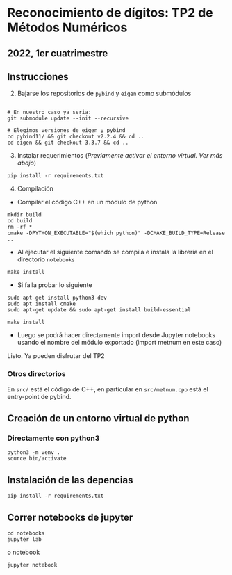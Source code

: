 # Reconocimiento de dígitos: TP2 de Métodos Numéricos
## 2022, 1er cuatrimestre

## Instrucciones



2. Bajarse los repositorios de `pybind` y `eigen` como submódulos

```

# En nuestro caso ya seria:
git submodule update --init --recursive

# Elegimos versiones de eigen y pybind
cd pybind11/ && git checkout v2.2.4 && cd ..
cd eigen && git checkout 3.3.7 && cd ..
```

3. Instalar requerimientos (*Previamente activar el entorno virtual. Ver  más abajo*)

```
pip install -r requirements.txt
```

4. Compilación

- Compilar el código C++ en un módulo de python
```
mkdir build
cd build
rm -rf *
cmake -DPYTHON_EXECUTABLE="$(which python)" -DCMAKE_BUILD_TYPE=Release ..
```
- Al ejecutar el siguiente comando se compila e instala la librería en el directorio `notebooks`
```
make install
```

- Si falla probar lo siguiente
```
sudo apt-get install python3-dev
sudo apt install cmake
sudo apt-get update && sudo apt-get install build-essential
```


```
make install
```

- Luego se podrá hacer directamente import desde Jupyter notebooks usando el nombre del módulo exportado (import metnum en este caso)


Listo. Ya pueden disfrutar del TP2

### Otros directorios

En `src/` está el código de C++, en particular en `src/metnum.cpp` está el entry-point de pybind.


## Creación de un entorno virtual de python



### Directamente con python3
```
python3 -m venv .
source bin/activate
```

## Instalación de las depencias
```
pip install -r requirements.txt
```

## Correr notebooks de jupyter

```
cd notebooks
jupyter lab
```
o  notebook
```
jupyter notebook
```


